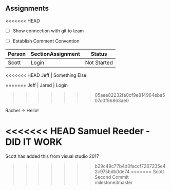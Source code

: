 ## Assignments

<<<<<<< HEAD
- [ ] Show connection with git to team
- [ ] Establish Comment Convention


Person | SectionAssignment | Status
------ | ----------------- | ------
Scott | Login | Not Started
<<<<<<< HEAD
Jeff | Something Else

=======
Jeff |
Jared | Login
>>>>>>> 05aee82232fa0cf9e814964eba507c0f96863ae0

Rachel -> Hello!

<<<<<<< HEAD
Samuel Reeder - DID IT WORK
=======

Scott has added this from visual studio 2017
>>>>>>> b29c49c77b4d0faccf7267235e42c975bdb0de74
=======
Scott
Second Commit
>>>>>>> milestone3master
